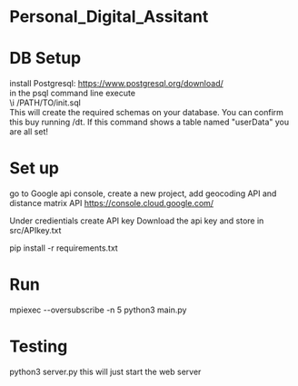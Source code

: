 # Personal_Digital_Assitant

# DB Setup
install Postgresql: https://www.postgresql.org/download/  
in the psql command line execute  
\i /PATH/TO/init.sql  
This will create the required schemas on your database. You can confirm this buy running /dt. If this command shows a table named "userData" you are all set!

# Set up
go to Google api console, create a new project, add geocoding API and distance matrix API
https://console.cloud.google.com/

Under credientials create API key
Download the api key and store in src/APIkey.txt

pip install -r requirements.txt


# Run
mpiexec --oversubscribe -n 5 python3 main.py       


# Testing
python3 server.py
this will just start the web server
